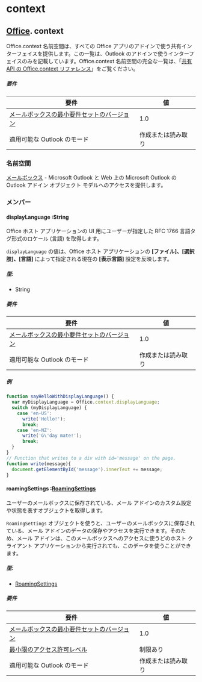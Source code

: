 

# <a name="context"></a>context

## [Office](Office.md). context

Office.context 名前空間は、すべての Office アプリのアドインで使う共有インターフェイスを提供します。この一覧は、Outlook のアドインで使うインターフェイスのみを記載しています。Office.context 名前空間の完全な一覧は、「[共有 API の Office.context リファレンス](../../shared/office.context.md)」をご覧ください。


##### <a name="requirements"></a>要件

|要件| 値|
|---|---|
|[メールボックスの最小要件セットのバージョン](../tutorial-api-requirement-sets.md)| 1.0|
|適用可能な Outlook のモード| 作成または読み取り|

### <a name="namespaces"></a>名前空間

[メールボックス](Office.context.mailbox.md) - Microsoft Outlook と Web 上の Microsoft Outlook の Outlook アドイン オブジェクト モデルへのアクセスを提供します。

### <a name="members"></a>メンバー

####  <a name="displaylanguage-:string"></a>displayLanguage :String

Office ホスト アプリケーションの UI 用にユーザーが指定した RFC 1766 言語タグ形式のロケール (言語) を取得します。

`displayLanguage` の値は、Office ホスト アプリケーションの **[ファイル]、[選択肢]、[言語]** によって指定される現在の **[表示言語]** 設定を反映します。

##### <a name="type:"></a>型:

*   String

##### <a name="requirements"></a>要件

|要件| 値|
|---|---|
|[メールボックスの最小要件セットのバージョン](../tutorial-api-requirement-sets.md)| 1.0|
|適用可能な Outlook のモード| 作成または読み取り|

##### <a name="example"></a>例

```js
function sayHelloWithDisplayLanguage() {
  var myDisplayLanguage = Office.context.displayLanguage;
  switch (myDisplayLanguage) {
    case 'en-US':
      write('Hello!');
      break;
    case 'en-NZ':
      write('G\'day mate!');
      break;
  }
}
// Function that writes to a div with id='message' on the page.
function write(message){
  document.getElementById('message').innerText += message;
}
```

####  <a name="roamingsettings-:[roamingsettings](roamingsettings.md)"></a>roamingSettings :[RoamingSettings](RoamingSettings.md)

ユーザーのメールボックスに保存されている、メール アドインのカスタム設定や状態を表すオブジェクトを取得します。

`RoamingSettings` オブジェクトを使うと、ユーザーのメールボックスに保存されている、メール アドインのデータの保存やアクセスを実行できます。そのため、メール アドインは、このメールボックスへのアクセスに使うどのホスト クライアント アプリケーションから実行されても、このデータを使うことができます。

##### <a name="type:"></a>型:

*   [RoamingSettings](RoamingSettings.md)

##### <a name="requirements"></a>要件

|要件| 値|
|---|---|
|[メールボックスの最小要件セットのバージョン](../tutorial-api-requirement-sets.md)| 1.0|
|[最小限のアクセス許可レベル](../../../docs/outlook/understanding-outlook-add-in-permissions.md)| 制限あり|
|適用可能な Outlook のモード| 作成または読み取り|
